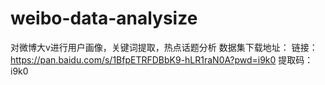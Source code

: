 # weibo-data-analysize
对微博大v进行用户画像，关键词提取，热点话题分析
数据集下载地址：
链接：https://pan.baidu.com/s/1BfpETRFDBbK9-hLR1raN0A?pwd=i9k0 
提取码：i9k0 

